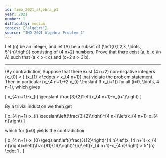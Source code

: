 ```yaml
---
id: fimo_2021_algebra_p1
year: 2021
number: 1
difficulty: medium
topics: ["algebra"]
source: "IMO 2021 Algebra Problem 1"
---
```


Let \(n\) be an integer, and let \(A\) be a subset of \(\left\{0,1,2,3, \ldots, 5^{n}\right\}\) consisting of \(4 n+2\) numbers. Prove that there exist \(a, b, c \in A\) such that \(a < b < c\) and \(c+2 a > 3 b\).

---
(By contradiction) Suppose that there exist \(4 n+2\) non-negative integers \(x_{0} < \) \(x_{1} < \cdots < x_{4 n+1}\) that violate the problem statement. Then in particular \(x_{4 n+1}+2 x_{i} \leqslant 3 x_{i+1}\) for all \(i=0, \ldots, 4 n-1\), which gives

\[
x_{4 n+1}-x_{i} \geqslant \frac{3}{2}\left(x_{4 n+1}-x_{i+1}\right)
\]

By a trivial induction we then get

\[
x_{4 n+1}-x_{i} \geqslant\left(\frac{3}{2}\right)^{4 n-i}\left(x_{4 n+1}-x_{4 n}\right)
\]

which for \(i=0\) yields the contradiction

\[
x_{4 n+1}-x_{0} \geqslant\left(\frac{3}{2}\right)^{4 n}\left(x_{4 n+1}-x_{4 n}\right)=\left(\frac{81}{16}\right)^{n}\left(x_{4 n+1}-x_{4 n}\right) > 5^{n} \cdot 1 .
\]
